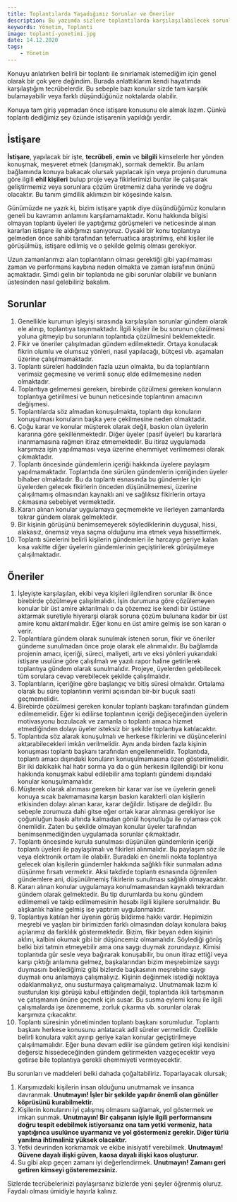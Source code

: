 ```yaml
---
title: Toplantılarda Yaşadığımız Sorunlar ve Öneriler
description: Bu yazımda sizlere toplantılarda karşılaşılabilecek sorunlar ve bunlara dair neler yapabiliriz aktarmaya çalışacağım.
keywords: Yönetim, Toplanti
image: toplanti-yonetimi.jpg
date: 14.12.2020
tags:
    - Yönetim
---
```


Konuyu anlatırken belirli bir toplantı ile sınırlamak istemediğim için genel olarak bir çok yere değindim. Burada anlattıklarım kendi hayatımda karşılaştığım tecrübelerdir. Bu sebeple bazı konular sizde tam karşılık bulamayabilir veya farklı düşündüğünüz noktalarda olabilir.

Konuya tam giriş yapmadan önce istişare konusunu ele almak lazım. Çünkü toplantı dediğimiz şey özünde istişarenin yapıldığı yerdir.

## İstişare

**İstişare**, yapılacak bir işte, **tecrübeli**, **emin** ve **bilgili** kimselerle her yönden konuşmak, meşveret etmek (danışmak), sormak demektir. Bu anlam bağlamında konuya bakacak olursak yapılacak işin veya projenin durumuna göre ilgili **ehil kişileri** bulup proje veya fikirlerimizi bunlar ile çalışarak geliştirmemiz veya sorunlara çözüm üretmemiz daha yerinde ve doğru olacaktır. Bu tanım şimdilik aklımızın bir köşesinde kalsın.

Günümüzde ne yazık ki, bizim istişare yaptık diye düşündüğümüz konuların geneli bu kavramın anlamını karşılamamaktadır. Konu hakkında bilgisi olmayan toplantı üyeleri ile yaptığımız görüşmeleri ve neticesinde alınan kararları istişare ile aldığımızı sanıyoruz. Oysaki bir konu toplantıya gelmeden önce sahibi tarafından teferruatlıca araştırılmış, ehil kişiler ile görüşülmüş, istişare edilmiş ve o şekilde gelmiş olması gerekiyor.

Uzun zamanlarımızı alan toplantıların olması gerektiği gibi yapılmaması zaman ve performans kaybına neden olmakta ve zaman israfının önünü açmaktadır. Şimdi gelin bir toplantıda ne gibi sorunlar olabilir ve bunların üstesinden nasıl gelebiliriz bakalım.

## **Sorunlar**

1. Genellikle kurumun işleyişi sırasında karşılaşılan sorunlar gündem olarak ele alınıp, toplantıya taşınmaktadır. İlgili kişiler ile bu sorunun çözülmesi yoluna gitmeyip bu sorunların toplantıda çözülmesini beklemektedir.
2. Fikir ve öneriler çalışılmadan gündem edilmektedir. Ortaya konulacak fikrin olumlu ve olumsuz yönleri, nasıl yapılacağı, bütçesi vb. aşamaları üzerine çalışılmamaktadır.
3. Toplantı süreleri haddinden fazla uzun olmakta, bu da toplantıların verimsiz geçmesine ve verimli sonuç elde edilmemesine neden olmaktadır.
4. Toplantıya gelmemesi gereken, birebirde çözülmesi gereken konuların toplantıya getirilmesi ve bunun neticesinde toplantının amacının değişmesi.
5. Toplantılarda söz almadan konuşulmakta, toplantı dışı konuların konuşulması konuların başka yere çekilmesine neden olmaktadır.
6. Çoğu karar ve konular müşterek olarak değil, baskın olan üyelerin kararına göre şekillenmektedir. Diğer üyeler (pasif üyeler) bu kararlara inanmamasına rağmen itiraz etmemektedir. Bu itiraz uygulamada karşımıza işin yapılmaması veya üzerine ehemmiyet verilmemesi olarak çıkmaktadır.
7. Toplantı öncesinde gündemlerin içeriği hakkında üyelere paylaşım yapılmamaktadır. Toplantıda öne sürülen gündemlerin içeriğinden üyeler bihaber olmaktadır. Bu da toplantı esnasında bu gündemler için üyelerden gelecek fikirlerin önceden düşünülmemesi, üzerine çalışılmamış olmasından kaynaklı ani ve sağlıksız fikirlerin ortaya çıkmasına sebebiyet vermektedir.
8. Kararı alınan konular uygulamaya geçmemekte ve ilerleyen zamanlarda tekrar gündem olarak gelmektedir.
9. Bir kişinin görüşünü benimsemeyerek söylediklerinin duygusal, hissi, alakasız, önemsiz veya saçma olduğunu ima etmek veya hissettirmek.
10. Toplantı sürelerini belirli kişilerin gündemleri ile harcayıp geriye kalan kısa vakitte diğer üyelerin gündemlerinin geçiştirilerek görüşülmeye çalışılmaktadır.

## **Öneriler**

1. İşleyişte karşılaşılan, ekibi veya kişileri ilgilendiren sorunlar ilk önce birebirde çözülmeye çalışılmalıdır. İşin durumuna göre çözülemeyen konular bir üst amire aktarılmalı o da çözemez ise kendi bir üstüne aktarmak suretiyle hiyerarşi olarak soruna çözüm bulunana kadar bir üst amire konu aktarılmalıdır. Eğer konu en üst amire gelmiş ise son kararı o verir.
2. Toplantılara gündem olarak sunulmak istenen sorun, fikir ve öneriler gündeme sunulmadan önce proje olarak ele alınmalıdır. Bu bağlamda projenin amacı, içeriği, süreci, maliyeti, artı ve eksi yönleri yukarıdaki istişare usulüne göre çalışılmalı ve yazılı rapor haline getirilerek toplantıya gündem olarak sunulmalıdır. Projeye, üyelerden gelebilecek tüm sorulara cevap verebilecek şekilde çalışılmalıdır.
3. Toplantıların, içeriğine göre başlangıç ve bitiş süresi olmalıdır. Ortalama olarak bu süre toplantının verimi açısından bir-bir buçuk saati geçmemelidir.
4. Birebirde çözülmesi gereken konular toplantı başkanı tarafından gündem edilmemelidir. Eğer ki edilirse toplantının içeriği değişeceğinden üyelerin motivasyonu bozulacak ve zamanla o toplantı amaca hizmet etmediğinden dolayı üyeler isteksiz bir şekilde toplantıya katılacaktır.
5. Toplantıda söz alarak konuşulmalı ve herkese fikirlerini ve düşüncelerini aktarabilecekleri imkân verilmelidir. Aynı anda birden fazla kişinin konuşması toplantı başkanı tarafından engellenmelidir. Toplantıda, toplantı amacı dışındaki konuların konuşulmamasına özen gösterilmelidir. Bir iki dakikalık hal hatır sorma ya da o gün herkesin ilgilendiği bir konu hakkında konuşmak kabul edilebilir ama toplantı gündemi dışındaki konular konuşulmamalıdır.
6. Müşterek olarak alınması gereken bir karar var ise ve üyelerin geneli konuya sıcak bakmamasına karşın baskın karakterli olan kişilerin etkisinden dolayı alınan karar, karar değildir. İstişare de değildir. Bu sebeple zorumuza dahi gitse eğer ortak karar alınması gerekiyor ise çoğunluğun baskı altında kalmadan gönül hoşnutluğu ile oylaması çok önemlidir. Zaten bu şekilde olmayan konular üyeler tarafından benimsenmediğinden uygulamada sorunlar çıkmaktadır.
7. Toplantı öncesinde kurula sunulması düşünülen gündemlerin içeriği toplantı üyeleri ile paylaşılmalı ve fikirleri alınmalıdır. Bu paylaşım söz ile veya elektronik ortam ile olabilir. Buradaki en önemli nokta toplantıya gelecek olan kişilerin gündemler hakkında sağlıklı fikir sunmaları adına düşünme fırsatı vermektir. Aksi takdirde toplantı esnasında öğrenilen gündemlere ani, düşünülmemiş fikirlerin sunulması sağlıklı olmayacaktır.
8. Kararı alınan konular uygulamaya konulmamasından kaynaklı tekrardan gündem olarak gelmektedir. Bu tip durumlarda bu konu gündem edilmemeli ve takip edilmemesinin hesabı ilgili kişilere sorulmalıdır. Bu alışkanlık haline gelmiş ise yaptırım uygulanmalıdır.
9. Toplantıya katılan her üyenin görüş bildirme hakkı vardır. Hepimizin meşrebi ve yaşları bir birimizden farklı olmasından dolayı konulara bakış açılarımız da farklılık göstermektedir. Bizim, fikir beyan eden kişinin aklını, kalbini okumak gibi bir düşüncemiz olmamalıdır. Söylediği görüş belki bizi tatmin etmeyebilir ama ona saygı duymak zorundayız. Kimisi toplantıda gür sesle veya bağırarak konuşabilir, bu onun itiraz ettiği veya karşı çıktığı anlamına gelmez, başkalarından bizim meşrebimize saygı duymasını beklediğimiz gibi bizlerde başkasının meşrebine saygı duymalı onu anlamaya çalışmalıyız. Kişinin değinmek istediği noktaya odaklanmalıyız, onu susturmaya çalışmamalıyız. Unutmamak lazım ki susturulan kişi görüşü kabul ettiğinden değil, toplantıda ikili tartışmanın ve çatışmanın önüne geçmek için susar. Bu susma eylemi konu ile ilgili çalışmalarda işe özenmeme, zorluk çıkarma vb. sorunlar olarak karşımıza çıkacaktır.
10. Toplantı süresinin yönetiminden toplantı başkanı sorumludur. Toplantı başkanı herkese konusunu anlatacak adil süreler vermelidir. Özellikle belirli konulara vakit ayırıp geriye kalan konular geçiştirilmeye çalışılmamalıdır. Eğer buna devam edilir ise gündem getiren kişi kendisini değersiz hissedeceğinden gündem getirmekten vazgeçecektir veya getirse bile toplantıya gerekli ehemmiyeti vermeyecektir.


Bu sorunları ve maddeleri belki dahada çoğaltabiliriz. Toparlayacak olursak;

1. Karşımızdaki kişilerin insan olduğunu unutmamak ve insanca davranmak. **Unutmayın! İşler bir şekilde yapılır önemli olan gönüller köprüsünü kurabilmektir.**
2. Kişilerin konularını iyi çalışmış olmasını sağlamak, yol göstermek ve imkan sunmak. **Unutmayın! Bir çalışanın işiyle ilgili performansını doğru tespit edebilmek istiyorsanız ona tam yetki vermeniz, hata yaptığınca usulünce uyarmanız ve yol göstermeniz gerekir. Diğer türlü yanılma ihtimaliniz yüksek olacaktır.**
3. Yetki devrinden korkmamak ve ekibe inisiyatif verebilmek. **Unutmayın! Güvene dayalı ilişki güven, kaosa dayalı ilişki kaos oluşturur.**
4. Su gibi akıp geçen zamanı iyi değerlendirmek. **Unutmayın! Zamanı geri getiren kimseyi gösteremezsiniz.**

Sizlerde tecrübelerinizi paylaşırsanız bizlerde yeni şeyler öğrenmiş oluruz. Faydalı olması ümidiyle hayırla kalınız.
